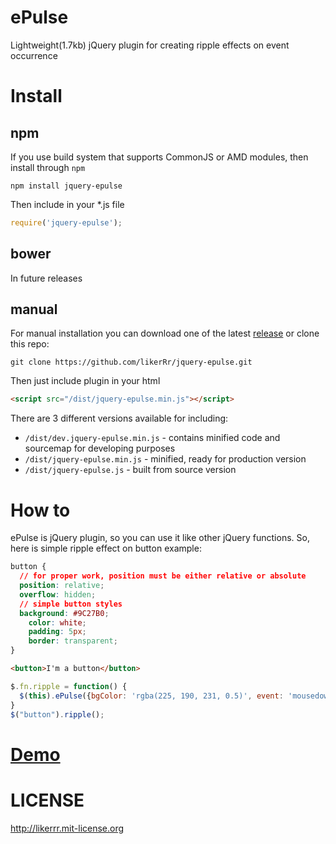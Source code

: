 # ePulse
Lightweight(1.7kb) jQuery plugin for creating ripple effects on event occurrence

# Install

## npm

If you use build system that supports CommonJS or AMD modules, then install through `npm`

`npm install jquery-epulse`

Then include in your *.js file
```javascript
require('jquery-epulse');
```

## bower
In future releases

## manual

For manual installation you can download one of the latest [release](https://github.com/likerRr/jquery-epulse/releases) or clone this repo:

`git clone https://github.com/likerRr/jquery-epulse.git`

Then just include plugin in your html
```html
<script src="/dist/jquery-epulse.min.js"></script>
```
There are 3 different versions available for including:
- `/dist/dev.jquery-epulse.min.js` - contains minified code and sourcemap for developing purposes
- `/dist/jquery-epulse.min.js` - minified, ready for production version
- `/dist/jquery-epulse.js` - built from source version

# How to
ePulse is jQuery plugin, so you can use it like other jQuery functions. So, here is simple ripple effect on button example:
```css
button {
  // for proper work, position must be either relative or absolute
  position: relative;
  overflow: hidden;
  // simple button styles
  background: #9C27B0;
	color: white;
	padding: 5px;
	border: transparent;
}
```
```html
<button>I'm a button</button>
```
```javascript
$.fn.ripple = function() {
  $(this).ePulse({bgColor: 'rgba(225, 190, 231, 0.5)', event: 'mousedown'});
}
$("button").ripple();
```

# [Demo](https://likerrr.github.io/jquery-epulse/)

# LICENSE
http://likerrr.mit-license.org
